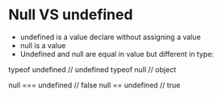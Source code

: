 # Null VS undefined

* undefined is  a value declare without assigning a value
* null is a value
* Undefined and null are equal in value but different in type:

typeof undefined           // undefined
typeof null                // object

null === undefined         // false
null == undefined          // true
